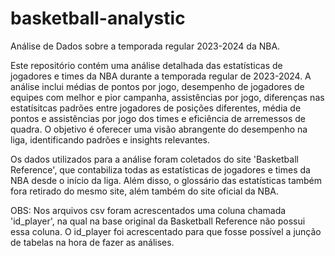 # basketball-analystic
Análise de Dados sobre a temporada regular 2023-2024 da NBA.

Este repositório contém uma análise detalhada das estatísticas de jogadores e times da NBA durante a temporada regular de 2023-2024. 
A análise inclui médias de pontos por jogo, desempenho de jogadores de equipes com melhor e pior campanha, assistências por jogo, diferenças nas estatísitcas padrões entre jogadores de posições diferentes, média de pontos e assistências por jogo dos times e eficiência de arremessos de quadra. 
O objetivo é oferecer uma visão abrangente do desempenho na liga, identificando padrões e insights relevantes.

Os dados utilizados para a análise foram coletados do site 'Basketball Reference', que contabiliza todas as estatísticas de jogadores e times da NBA desde o início da liga.
Além disso, o glossário das estatísticas também fora retirado do mesmo site, além também do site oficial da NBA.

OBS: Nos arquivos csv foram acrescentados uma coluna chamada 'id_player', na qual na base original da Basketball Reference não possui essa coluna. O id_player foi acrescentado para que fosse possível a junção de tabelas na hora de fazer as análises.



